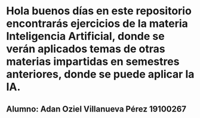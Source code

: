 # Hola buenos días en este repositorio encontrarás ejercicios de la materia Inteligencia Artificial, donde se verán aplicados temas de otras materias impartidas en semestres anteriores, donde se puede aplicar la IA.

## Alumno: Adan Oziel Villanueva Pérez 19100267